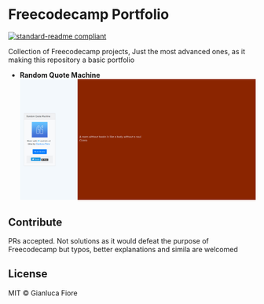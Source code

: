 # Freecodecamp Portfolio

[![standard-readme compliant](https://img.shields.io/badge/readme%20style-standard-brightgreen.svg?style=flat-square)](https://github.com/RichardLitt/standard-readme)

Collection of Freecodecamp projects, Just the most advanced ones, as it making this repository a basic portfolio

+ **Random Quote Machine**
![Random Quote Machine screenshot](Intermediate_Frontend_Development_Projects/Random_Quote_Machine/Random_Quote_Machine.jpg)

## Contribute

PRs accepted. Not solutions as it would defeat the purpose of Freecodecamp but typos, better explanations and simila are welcomed

## License

MIT © Gianluca Fiore

